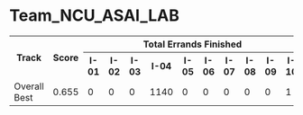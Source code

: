 # Team_NCU_ASAI_LAB
<table>
<tr>
<th rowspan='2'>Track</th>
<th rowspan='2'>Score</th>
<th colspan='10'>Total Errands Finished</th>
<th rowspan='2'>Entries</th>
<th rowspan='2'>Submission ID</th></tr>
<tr>
<th>I-01</th>
<th>I-02</th>
<th>I-03</th>
<th>I-04</th>
<th>I-05</th>
<th>I-06</th>
<th>I-07</th>
<th>I-08</th>
<th>I-09</th>
<th>I-10</th>
</tr>
<tr>
<td>Overall Best</td>
<td>0.655</td>
<td>0</td>
<td>0</td>
<td>0</td>
<td>1140</td>
<td>0</td>
<td>0</td>
<td>0</td>
<td>0</td>
<td>0</td>
<td>1</td>
<td><a href='70a0b3ba5b9ee6c7284e4ad8c04b214b52175b38'>commit 70a0b3ba5b9ee6c7284e4ad8c04b214b52175b38</a></td>
<td>6569a8250f0c9f5516db1154</td>
</tr>
</table>

